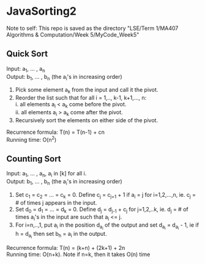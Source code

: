 # JavaSorting2

Note to self: This repo is saved as the directory "LSE/Term 1/MA407 Algorithms & Computation/Week 5/MyCode_Week5"  

## Quick Sort
Input: a<sub>1</sub>, ... , a<sub>n</sub>  
Output: b<sub>1</sub>, ... , b<sub>n</sub> (the a<sub>i</sub>'s in increasing order)  

1. Pick some element a<sub>k</sub> from the input and call it the pivot.  
2. Reorder the list such that for all i = 1,.., k-1, k+1,..., n:  
      i. all elements a<sub>i</sub> < a<sub>k</sub> come before the pivot.  
      ii. all elements a<sub>i</sub> > a<sub>k</sub> come after the pivot.  
3. Recursively sort the elements on either side of the pivot. 

Recurrence formula: T(n) = T(n-1) + cn  
Running time: O(n<sup>2</sup>)  


## Counting Sort

Input: a<sub>1</sub>, ... , a<sub>n</sub>, a<sub>i</sub> in \[k] for all i.  
Output: b<sub>1</sub>, ... , b<sub>n</sub> (the a<sub>i</sub>'s in increasing order)  

1. Set c<sub>1</sub> = c<sub>2</sub> = ... = c<sub>k</sub> = 0. Define c<sub>j</sub> = c<sub>j+1</sub> + 1 if a<sub>i</sub> = j for i=1,2,...,n, ie. c<sub>j</sub> = # of times j appears in the input.  
2. Set d<sub>0</sub> = d<sub>1</sub> = ... = d<sub>k</sub> = 0. Define d<sub>j</sub> = d<sub>j-1</sub> + c<sub>j</sub> for j=1,2,..k, ie. d<sub>j</sub> = # of times a<sub>i</sub>'s in the input are such that a<sub>i</sub> <= j.  
3. For i=n,..,1, put a<sub>i</sub> in the position d<sub>a<sub>i</sub></sub> of the output and set d<sub>a<sub>i</sub></sub> = d<sub>a<sub>i</sub></sub> - 1, ie if h = d<sub>a<sub>i</sub></sub> then set b<sub>h</sub> = a<sub>i</sub> in the output.  

Recurrence formula: T(n) = (k+n) + (2k+1) + 2n  
Running time: O(n+k). Note if n=k, then it takes O(n) time  
